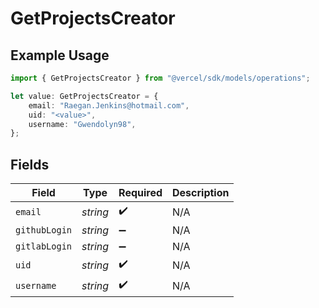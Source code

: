 # GetProjectsCreator

## Example Usage

```typescript
import { GetProjectsCreator } from "@vercel/sdk/models/operations";

let value: GetProjectsCreator = {
    email: "Raegan.Jenkins@hotmail.com",
    uid: "<value>",
    username: "Gwendolyn98",
};
```

## Fields

| Field              | Type               | Required           | Description        |
| ------------------ | ------------------ | ------------------ | ------------------ |
| `email`            | *string*           | :heavy_check_mark: | N/A                |
| `githubLogin`      | *string*           | :heavy_minus_sign: | N/A                |
| `gitlabLogin`      | *string*           | :heavy_minus_sign: | N/A                |
| `uid`              | *string*           | :heavy_check_mark: | N/A                |
| `username`         | *string*           | :heavy_check_mark: | N/A                |